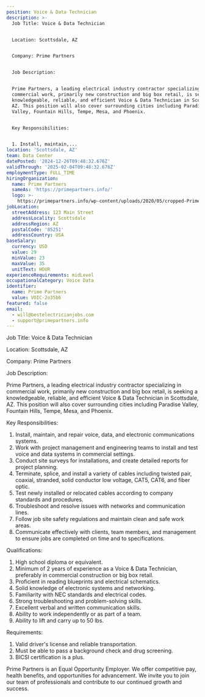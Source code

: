 ```yaml
---
position: Voice & Data Technician
description: >-
  Job Title: Voice & Data Technician


  Location: Scottsdale, AZ


  Company: Prime Partners


  Job Description:


  Prime Partners, a leading electrical industry contractor specializing in
  commercial work, primarily new construction and big box retail, is seeking a
  knowledgeable, reliable, and efficient Voice & Data Technician in Scottsdale,
  AZ. This position will also cover surrounding cities including Paradise
  Valley, Fountain Hills, Tempe, Mesa, and Phoenix.


  Key Responsibilities:


  1. Install, maintain,...
location: 'Scottsdale, AZ'
team: Data Center
datePosted: '2024-12-26T09:48:32.676Z'
validThrough: '2025-02-04T09:48:32.676Z'
employmentType: FULL_TIME
hiringOrganization:
  name: Prime Partners
  sameAs: 'https://primepartners.info/'
  logo: >-
    https://primepartners.info/wp-content/uploads/2020/05/cropped-Prime-Partners-Logo-NO-BG-1-1.png
jobLocation:
  streetAddress: 123 Main Street
  addressLocality: Scottsdale
  addressRegion: AZ
  postalCode: '85251'
  addressCountry: USA
baseSalary:
  currency: USD
  value: 29
  minValue: 23
  maxValue: 35
  unitText: HOUR
experienceRequirements: midLevel
occupationalCategory: Voice Data
identifier:
  name: Prime Partners
  value: VOIC-2o35b6
featured: false
email:
  - will@bestelectricianjobs.com
  - support@primepartners.info
---
```




Job Title: Voice & Data Technician

Location: Scottsdale, AZ

Company: Prime Partners

Job Description:

Prime Partners, a leading electrical industry contractor specializing in commercial work, primarily new construction and big box retail, is seeking a knowledgeable, reliable, and efficient Voice & Data Technician in Scottsdale, AZ. This position will also cover surrounding cities including Paradise Valley, Fountain Hills, Tempe, Mesa, and Phoenix.

Key Responsibilities:

1. Install, maintain, and repair voice, data, and electronic communications systems.
2. Work with project management and engineering teams to install and test voice and data systems in commercial settings.
3. Conduct site surveys for installations, and create detailed reports for project planning.
4. Terminate, splice, and install a variety of cables including twisted pair, coaxial, stranded, solid conductor low voltage, CAT5, CAT6, and fiber optic.
5. Test newly installed or relocated cables according to company standards and procedures.
6. Troubleshoot and resolve issues with networks and communication lines.
7. Follow job site safety regulations and maintain clean and safe work areas.
8. Communicate effectively with clients, team members, and management to ensure jobs are completed on time and to specifications.

Qualifications:

1. High school diploma or equivalent.
2. Minimum of 2 years of experience as a Voice & Data Technician, preferably in commercial construction or big box retail.
3. Proficient in reading blueprints and electrical schematics.
4. Solid knowledge of electronic systems and networking.
5. Familiarity with NEC standards and electrical codes.
6. Strong troubleshooting and problem-solving skills.
7. Excellent verbal and written communication skills.
8. Ability to work independently or as part of a team.
9. Ability to lift and carry up to 50 lbs.

Requirements:

1. Valid driver's license and reliable transportation.
2. Must be able to pass a background check and drug screening.
3. BICSI certification is a plus.

Prime Partners is an Equal Opportunity Employer. We offer competitive pay, health benefits, and opportunities for advancement. We invite you to join our team of professionals and contribute to our continued growth and success.
